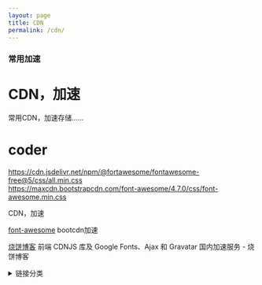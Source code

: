 ```yaml
---
layout: page
title: CDN
permalink: /cdn/
---
```


### 常用加速


# CDN，加速
常用CDN，加速存储......


# coder


https://cdn.jsdelivr.net/npm/@fortawesome/fontawesome-free@5/css/all.min.css  
https://maxcdn.bootstrapcdn.com/font-awesome/4.7.0/css/font-awesome.min.css  

<summary>CDN，加速</summary>

[font-awesome](https://www.bootcdn.cn/font-awesome/) bootcdn加速

[烧饼博客](https://sb.sb/blog/css-cdn/) 前端 CDNJS 库及 Google Fonts、Ajax 和 Gravatar 国内加速服务 - 烧饼博客

<details>
  
<summary>链接分类</summary>

<li><a href="https://use.fontawesome.com/releases/v5.0.12/js/all.js" title="use.fontawesome.com">https://use.fontawesome.com</a>use.fontawesome.com</li>
<li><a href="https://zibaicai.com/pages/chic.html" title="链接注解">chic.html</a>痴人多梦痴人多梦</li>
<li><a href="https://zibaicai.com/pages/chic.html" title="链接注解">chic.html</a>痴人多梦痴人多梦</li>
<li><a href="https://zibaicai.com/pages/chic.html" title="链接注解">chic.html</a>痴人多梦痴人多梦</li>
<img width="300" src="https://laoheshang.github.io/images/safari-pinned-tab.svg" alt="老和尚">
</details>



